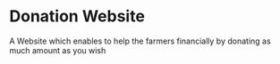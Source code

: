 # Donation Website
A Website which enables to help the farmers financially by donating as much amount as you wish
